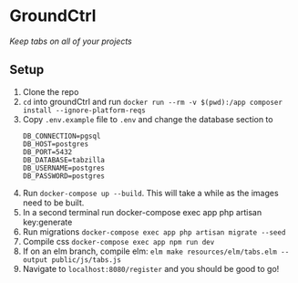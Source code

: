 # GroundCtrl

_Keep tabs on all of your projects_

## Setup

1) Clone the repo
2) `cd` into groundCtrl and run `docker run --rm -v $(pwd):/app composer install --ignore-platform-reqs`
3) Copy `.env.example` file to `.env` and change the database section to  
    ```
    DB_CONNECTION=pgsql
    DB_HOST=postgres
    DB_PORT=5432
    DB_DATABASE=tabzilla
    DB_USERNAME=postgres
    DB_PASSWORD=postgres
    ```
4) Run `docker-compose up --build`. This will take a while as the images need to be built.
5) In a second terminal run docker-compose exec app php artisan key:generate
6) Run migrations `docker-compose exec app php artisan migrate --seed` 
7) Compile css `docker-compose exec app npm run dev`
8) If on an elm branch, compile elm: `elm make resources/elm/tabs.elm --output public/js/tabs.js`
9) Navigate to `localhost:8080/register` and you should be good to go! 
